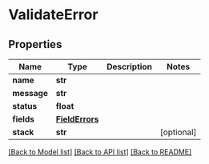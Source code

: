 # ValidateError


## Properties
Name | Type | Description | Notes
------------ | ------------- | ------------- | -------------
**name** | **str** |  | 
**message** | **str** |  | 
**status** | **float** |  | 
**fields** | [**FieldErrors**](FieldErrors.md) |  | 
**stack** | **str** |  | [optional] 

[[Back to Model list]](../README.md#documentation-for-models) [[Back to API list]](../README.md#documentation-for-api-endpoints) [[Back to README]](../README.md)


